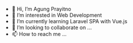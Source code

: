 - 👋 Hi, I’m Agung Prayitno
- 👀 I’m interested in Web Development
- 🌱 I’m currently learning Laravel SPA with Vue.js
- 💞️ I’m looking to collaborate on ...
- 📫 How to reach me ...

<!---
agungyitno/agungyitno is a ✨ special ✨ repository because its `README.md` (this file) appears on your GitHub profile.
You can click the Preview link to take a look at your changes.
--->
